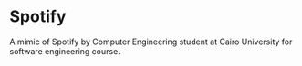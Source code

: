 # Spotify
A mimic of Spotify by Computer Engineering student at Cairo University for software engineering course.
